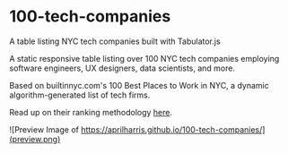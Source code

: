 # 100-tech-companies
A table listing NYC tech companies built with Tabulator.js

A static responsive table listing over 100 NYC tech companies employing software engineers, UX designers, data scientists, and more.

Based on builtinnyc.com's 100 Best Places to Work in NYC, a dynamic algorithm-generated list of tech firms.

Read up on their ranking methodology <a href="#">here</a>. 

![Preview Image of https://aprilharris.github.io/100-tech-companies/](preview.png)
